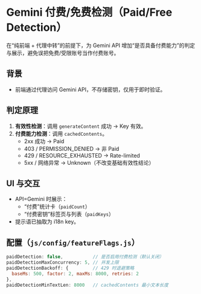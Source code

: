 # Gemini 付费/免费检测（Paid/Free Detection）

在“纯前端 + 代理中转”的前提下，为 Gemini API 增加“是否具备付费能力”的判定与展示，避免误把免费/受限账号当作付费账号。

## 背景
- 前端通过代理访问 Gemini API，不存储密钥，仅用于即时验证。

## 判定原理
1. **有效性检测**：调用 `generateContent` 成功 → Key 有效。  
2. **付费能力检测**：调用 `cachedContents`。  
   - 2xx 成功 → Paid  
   - 403 / PERMISSION_DENIED → 非 Paid  
   - 429 / RESOURCE_EXHAUSTED → Rate-limited  
   - 5xx / 网络异常 → Unknown（不改变基础有效性结论）

## UI 与交互
- API=Gemini 时展示：  
  - “付费”统计卡（`paidCount`）  
  - “付费密钥”标签页与列表（`paidKeys`）  
- 提示语已抽取为 i18n key。

## 配置（`js/config/featureFlags.js`）
```js
paidDetection: false,           // 是否启用付费检测（默认关闭）
paidDetectionMaxConcurrency: 5, // 并发上限
paidDetectionBackoff: {         // 429 时退避策略
  baseMs: 500, factor: 2, maxMs: 8000, retries: 2
},
paidDetectionMinTextLen: 8000   // cachedContents 最小文本长度
